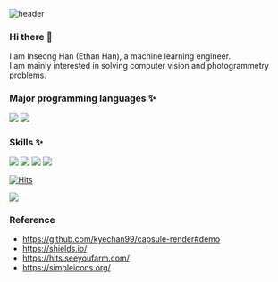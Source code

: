 ![header](https://capsule-render.vercel.app/api?type=waving&color=auto&height=300&section=header&text=EthanHistory&fontSize=60&desc=Top-down%20learning%20for%20fun,%20bottom-up%20learning%20for%20logic&fontAlignY=40)
### Hi there 👋
I am Inseong Han (Ethan Han), a machine learning engineer.  
I am mainly interested in solving computer vision and photogrammetry problems.


### 
### Major programming languages ✨
[![](https://img.shields.io/badge/Python-3766AB?style=for-the-badge&logo=Python&logoColor=white)](https://www.python.org/)
[![](https://img.shields.io/badge/C++-3766AB?style=for-the-badge)](https://www.cplusplus.com/)

### Skills ✨
[![](https://img.shields.io/badge/Docker-2496ED?style=for-the-badge&logo=Docker&logoColor=white)](https://www.docker.com/)
[![](https://img.shields.io/badge/Nsight%20System-76B900?style=for-the-badge&logo=NVIDIA&logoColor=white)](https://developer.nvidia.com/nsight-systems/)
[![](https://img.shields.io/badge/OpenCV-5C3EE8?style=for-the-badge&logo=OpenCV&logoColor=white)](https://opencv.org/)
[![](https://img.shields.io/badge/Kubeflow-326CE5?style=for-the-badge&logo=Kubernetes&logoColor=white)](https://www.kubeflow.org/)

<!-- https://hits.seeyoufarm.com/ --> 
[![Hits](https://hits.seeyoufarm.com/api/count/incr/badge.svg?url=https%3A%2F%2Fgithub.com%2FEthanHistory%2FEthanHistory&count_bg=%2379C83D&title_bg=%23555555&icon=github.svg&icon_color=%23E7E7E7&title=hits&edge_flat=false)](https://hits.seeyoufarm.com)

[![](https://img.shields.io/badge/LinkedIn-0A66C2?style=for-the-badge&logo=LinkedIn&logoColor=white)](https://www.linkedin.com/in/inseong-han)

<!--
**EthanHistory/EthanHistory** is a ✨ _special_ ✨ repository because its `README.md` (this file) appears on your GitHub profile.

Here are some ideas to get you started:

- 🔭 I’m currently working on ...
- 🌱 I’m currently learning ...
- 👯 I’m looking to collaborate on ...
- 🤔 I’m looking for help with ...
- 💬 Ask me about ...
- 📫 How to reach me: ...
- 😄 Pronouns: ...
- ⚡ Fun fact: ...
-->

### Reference
- https://github.com/kyechan99/capsule-render#demo
- https://shields.io/
- https://hits.seeyoufarm.com/
- https://simpleicons.org/
